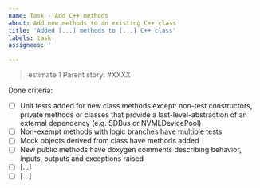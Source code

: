```yaml
---
name: Task - Add C++ methods
about: Add new methods to an existing C++ class
title: 'Added [...] methods to [...] C++ class'
labels: task
assignees: ''

---
```

> estimate 1
Parent story: #XXXX

Done criteria:

- [ ] Unit tests added for new class methods except: non-test
      constructors, private methods or classes that provide a
      last-level-abstraction of an external dependency (e.g.
      SDBus or NVMLDevicePool)
- [ ] Non-exempt methods with logic branches have multiple
      tests
- [ ] Mock objects derived from class have methods added
- [ ] New public methods have doxygen comments describing
      behavior, inputs, outputs and exceptions raised
- [ ] [...]
- [ ] [...]
